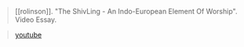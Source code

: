 > [[rolinson]]. "The ShivLing - An Indo-European Element Of Worship". Video Essay.

> [youtube](https://www.youtube.com/watch?v=PDjZvn0aXhw)